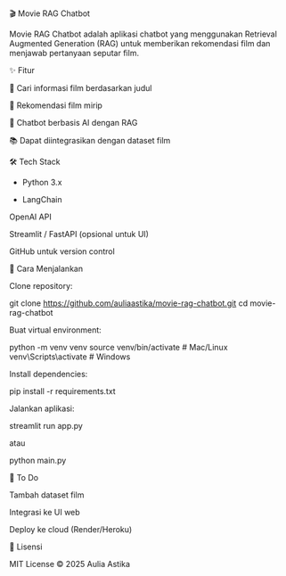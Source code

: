🎬 Movie RAG Chatbot

Movie RAG Chatbot adalah aplikasi chatbot yang menggunakan Retrieval Augmented Generation (RAG) untuk memberikan rekomendasi film dan menjawab pertanyaan seputar film.

✨ Fitur

🔎 Cari informasi film berdasarkan judul

🎥 Rekomendasi film mirip

🤖 Chatbot berbasis AI dengan RAG

📚 Dapat diintegrasikan dengan dataset film

🛠️ Tech Stack

- Python 3.x

- LangChain

OpenAI API

Streamlit / FastAPI (opsional untuk UI)

GitHub untuk version control

🚀 Cara Menjalankan

Clone repository:

git clone https://github.com/auliaastika/movie-rag-chatbot.git
cd movie-rag-chatbot


Buat virtual environment:

python -m venv venv
source venv/bin/activate   # Mac/Linux
venv\Scripts\activate      # Windows


Install dependencies:

pip install -r requirements.txt


Jalankan aplikasi:

streamlit run app.py


atau

python main.py

📌 To Do

 Tambah dataset film

 Integrasi ke UI web

 Deploy ke cloud (Render/Heroku)

📄 Lisensi

MIT License © 2025 Aulia Astika
